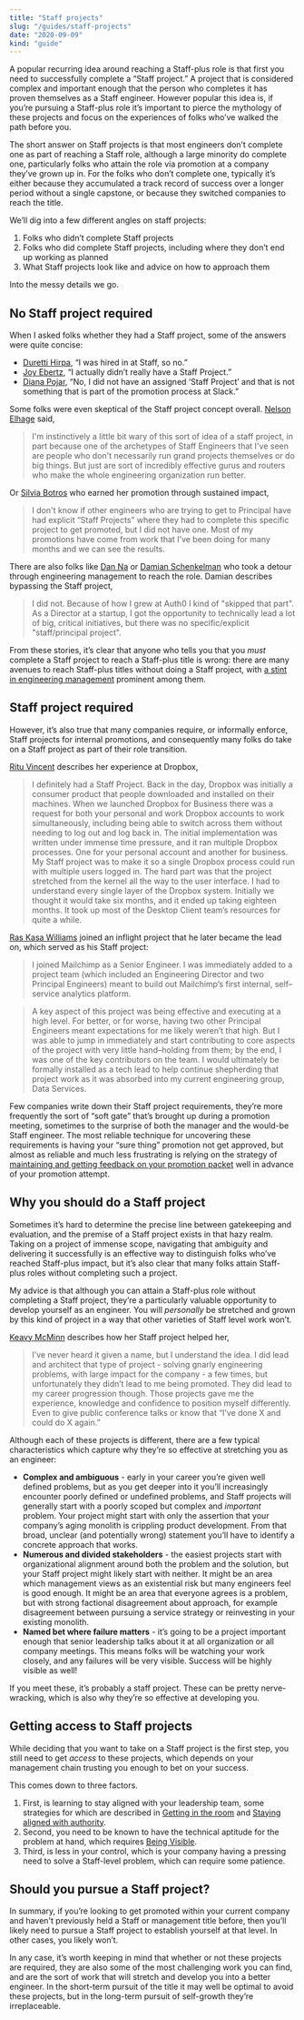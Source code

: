 ```yaml
---
title: "Staff projects"
slug: "/guides/staff-projects"
date: "2020-09-09"
kind: "guide"
---
```


A popular recurring idea around reaching a Staff-plus role is that first you need to successfully complete a “Staff project.” A project that is considered complex and important enough that the person who completes it has proven themselves as a Staff engineer. However popular this idea is, if you’re pursuing a Staff-plus role it’s important to pierce the mythology of these projects and focus on the experiences of folks who’ve walked the path before you.

The short answer on Staff projects is that most engineers don’t complete one as part of reaching a Staff role, although a large minority do complete one, particularly folks who attain the role via promotion at a company they’ve grown up in. For the folks who don’t complete one, typically it’s either because they accumulated a track record of success over a longer period without a single capstone, or because they switched companies to reach the title.

We’ll dig into a few different angles on staff projects:



1. Folks who didn’t complete Staff projects
2. Folks who did complete Staff projects, including where they don’t end up working as planned
3. What Staff projects look like and advice on how to approach them

Into the messy details we go.


## No Staff project required

When I asked folks whether they had a Staff project, some of the answers were quite concise:



*   [Duretti Hirpa](https://staffeng.com/stories/duretti-hirpa ), “I was hired in at Staff, so no.”
*   [Joy Ebertz](https://staffeng.com/stories/joy-ebertz), “I actually didn’t really have a Staff Project.”
*   [Diana Pojar](https://staffeng.com/stories/diana-pojar), “No, I did not have an assigned ‘Staff Project’ and that is not something that is part of the promotion process at Slack.”

Some folks were even skeptical of the Staff project concept overall. [Nelson Elhage](https://staffeng.com/stories/nelson-elhage ) said,

> I'm instinctively a little bit wary of this sort of idea of a staff project, in part because one of the archetypes of Staff Engineers that I've seen are people who don't necessarily run grand projects themselves or do big things. But just are sort of incredibly effective gurus and routers who make the whole engineering organization run better.

Or [Silvia Botros](https://staffeng.com/stories/silvia-botros) who earned her promotion through sustained impact,

> I don't know if other engineers who are trying to get to Principal have had explicit “Staff Projects” where they had to complete this specific project to get promoted, but I did not have one. Most of my promotions have come from work that I’ve been doing for many months and we can see the results.

There are also folks like [Dan Na](https://staffeng.com/stories/dan-na) or [Damian Schenkelman](https://staffeng.com/stories/damian-schenkelman) who took a detour through engineering management to reach the role. Damian describes bypassing the Staff project,

> I did not. Because of how I grew at Auth0 I kind of "skipped that part". As a Director at a startup, I got the opportunity to technically lead a lot of big, critical initiatives, but there was no specific/explicit "staff/principal project".

From these stories, it’s clear that anyone who tells you that you _must_ complete a Staff project to reach a Staff-plus title is wrong: there are many avenues to reach Staff-plus titles without doing a Staff project, with [a stint in engineering management](https://charity.wtf/2017/05/11/the-engineer-manager-pendulum/) prominent among them.


## Staff project required

However, it’s also true that many companies require, or informally enforce, Staff projects for internal promotions, and consequently many folks do take on a Staff project as part of their role transition.

[Ritu Vincent](https://staffeng.com/stories/ritu-vincent) describes her experience at Dropbox,

> I definitely had a Staff Project. Back in the day, Dropbox was initially a consumer product that people downloaded and installed on their machines. When we launched Dropbox for Business there was a request for both your personal and work Dropbox accounts to work simultaneously, including being able to switch across them without needing to log out and log back in.
> The initial implementation was written under immense time pressure, and it ran multiple Dropbox processes. One for your personal account and another for business. My Staff project was to make it so a single Dropbox process could run with multiple users logged in. The hard part was that the project stretched from the kernel all the way to the user interface. I had to understand every single layer of the Dropbox system.
> Initially we thought it would take six months, and it ended up taking eighteen months. It took up most of the Desktop Client team’s resources for quite a while.

[Ras Kasa Williams](https://staffeng.com/stories/ras-kasa-williams) joined an inflight project that he later became the lead on, which served as his Staff project:

> I joined Mailchimp as a Senior Engineer. I was immediately added to a project team (which included an Engineering Director and two Principal Engineers) meant to build out Mailchimp’s first internal, self–service analytics platform.

> A key aspect of this project was being effective and executing at a high level. For better, or for worse, having two other Principal Engineers meant expectations for me likely weren’t that high. But I was able to jump in immediately and start contributing to core aspects of the project with very little hand–holding from them; by the end, I was one of the key contributors on the team. I would ultimately be formally installed as a tech lead to help continue shepherding that project work as it was absorbed into my current engineering group, Data Services.

Few companies write down their Staff project requirements, they’re more frequently the sort of “soft gate” that’s brought up during a promotion meeting, sometimes to the surprise of both the manager and the would-be Staff engineer. The most reliable technique for uncovering these requirements is having your “sure thing” promotion not get approved, but almost as reliable and much less frustrating is relying on the strategy of [maintaining and getting feedback on your promotion packet](https://staffeng.com/guides/promo-packets) well in advance of your promotion attempt.


## Why you should do a Staff project

Sometimes it’s hard to determine the precise line between gatekeeping and evaluation, and the premise of a Staff project exists in that hazy realm. Taking on a project of immense scope, navigating that ambiguity and delivering it successfully is an effective way to distinguish folks who’ve reached Staff-plus impact, but it’s also clear that many folks attain Staff-plus roles without completing such a project.

My advice is that although you can attain a Staff-plus role without completing a Staff project, they’re a particularly valuable opportunity to develop yourself as an engineer. You will _personally_ be stretched and grown by this kind of project in a way that other varieties of Staff level work won’t.

[Keavy McMinn](https://staffeng.com/stories/keavy-mcminn) describes how her Staff project helped her,

> I’ve never heard it given a name, but I understand the idea. I did lead and architect that type of project - solving gnarly engineering problems, with large impact for the company - a few times, but unfortunately they didn’t lead to me being promoted. They did lead to my career progression though. Those projects gave me the experience, knowledge and confidence to position myself differently. Even to give public conference talks or know that “I’ve done X and could do X again.”

Although each of these projects is different, there are a few typical characteristics which capture why they’re so effective at stretching you as an engineer:



*   **Complex and ambiguous** - early in your career you’re given well defined problems, but as you get deeper into it you’ll increasingly encounter poorly defined or undefined problems, and Staff projects will generally start with a poorly scoped but complex and _important_ problem. Your project might start with only the assertion that your company’s aging monolith is crippling product development. From that broad, unclear (and potentially wrong) statement you’ll have to identify a concrete approach that works.
*   **Numerous and divided stakeholders** - the easiest projects start with organizational alignment around both the problem and the solution, but your Staff project might likely start with neither. It might be an area which management views as an existential risk but many engineers feel is good enough. It might be an area that everyone agrees is a problem, but with strong factional disagreement about approach, for example disagreement between pursuing a service strategy or reinvesting in your existing monolith.
*   **Named bet where failure matters** - it’s going to be a project important enough that senior leadership talks about it at all organization or all company meetings. This means folks will be watching your work closely, and any failures will be very visible. Success will be highly visible as well!

If you meet these, it’s probably a staff project. These can be pretty nerve-wracking, which is also why they’re so effective at developing you.


## Getting access to Staff projects

While deciding that you want to take on a Staff project is the first step, you still need to get _access_ to these projects, which depends on your management chain trusting you enough to bet on your success.

This comes down to three factors.

1. First, is learning to stay aligned with your leadership team, some strategies for which are described in [Getting in the room](https://staffeng.com/guides/getting-in-the-room) and [Staying aligned with authority](https://staffeng.com/guides/staying-aligned-with-authority).
2. Second, you need to be known to have the technical aptitude for the problem at hand, which requires [Being Visible](https://staffeng.com/guides/being-visible).
3. Third, is less in your control, which is your company having a pressing need to solve a Staff-level problem, which can require some patience.


## Should you pursue a Staff project?

In summary, if you’re looking to get promoted within your current company and haven't previously held a Staff or management title before, then you’ll likely need to pursue a Staff project to establish yourself at that level. In other cases, you likely won’t.

In any case, it’s worth keeping in mind that whether or not these projects are required, they are also some of the most challenging work you can find, and are the sort of work that will stretch and develop you into a better engineer. In the short-term pursuit of the title it may well be optimal to avoid these projects, but in the long-term pursuit of self-growth they’re irreplaceable.
